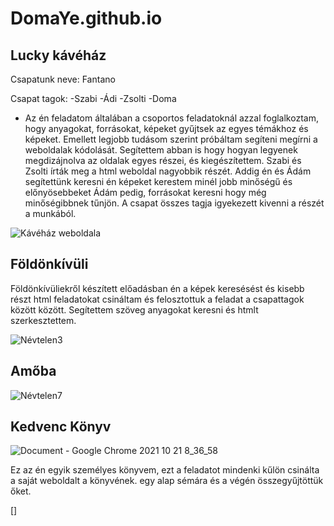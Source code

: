 # DomaYe.github.io

## Lucky kávéház

Csapatunk neve: Fantano

Csapat tagok:
-Szabi
-Ádi
-Zsolti
-Doma

- Az én feladatom általában a csoportos feladatoknál azzal foglalkoztam, hogy anyagokat, forrásokat, képeket gyűjtsek az egyes témákhoz és képeket.
Emellett legjobb tudásom szerint próbáltam segíteni megírni a weboldalak kódolását.
Segítettem abban is hogy hogyan legyenek megdizájnolva az oldalak egyes részei, és kiegészítettem.
Szabi és Zsolti írták meg a html weboldal nagyobbik részét.
Addig én és Ádám segítettünk keresni én képeket kerestem minél jobb minőségű és előnyösebbeket Ádám pedig, forrásokat keresni hogy még minőségibbnek tűnjön. 
A csapat összes tagja igyekezett kivenni a részét a munkából.

![Kávéház weboldala](https://user-images.githubusercontent.com/90690660/150000210-425d0492-aba2-4244-97e3-e2a048326c8d.png)

## Földönkívüli

Földönkívüliekről készített előadásban én a képek keresésést és kisebb részt html feladatokat csináltam 
és felosztottuk a feladat a csapattagok között között. Segítettem szöveg anyagokat keresni és htmlt szerkesztettem.
 
 ![Névtelen3](https://user-images.githubusercontent.com/90690660/150309402-56317c7f-5430-42f4-8a86-610015302228.png)

 
 ## Amőba
 
 ![Névtelen7](https://user-images.githubusercontent.com/90690660/150312053-8eacde04-8b16-458f-a7a8-362aaba94e41.png)

 
 ## Kedvenc Könyv
 
 ![Document - Google Chrome 2021 10 21  8_36_58](https://user-images.githubusercontent.com/90690660/150309441-9665add5-0f8a-4d5c-b25a-063ff4d63a8c.png)

Ez az én egyik személyes könyvem, ezt a feladatot mindenki kűlön csinálta a saját weboldalt a könyvének.
egy alap sémára és a végén összegyűjtöttük őket.
 
 
 
 []


 
